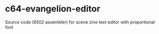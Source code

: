 c64-evangelion-editor
=====================

Source code (6502 assembler) for scene zine text editor with proportional font
